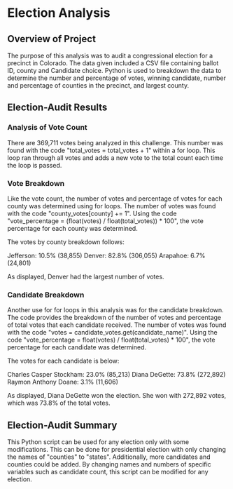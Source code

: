 # Election Analysis

## Overview of Project

The purpose of this analysis was to audit a congressional election for a precinct in Colorado. The data given included a CSV file containing ballot ID, county and Candidate choice. Python is used to breakdown the data to determine the number and percentage of votes, winning candidate, number and percentage of counties in the precinct, and largest county.

## Election-Audit Results

### Analysis of Vote Count

There are 369,711 votes being analyzed in this challenge. This number was found with the code "total_votes = total_votes + 1" within a for loop. This loop ran through all votes and adds a new vote to the total count each time the loop is passed.

### Vote Breakdown

Like the vote count, the number of votes and percentage of votes for each county was determined using for loops. The number of votes was found with the code "county_votes[county] += 1". Using the code "vote_percentage = (float(votes) / float(total_votes)) * 100", the vote percentage for each county was determined.

The votes by county breakdown follows:

Jefferson: 10.5% (38,855)
Denver: 82.8% (306,055)
Arapahoe: 6.7% (24,801)

As displayed, Denver had the largest number of votes.

### Candidate Breakdown

Another use for for loops in this analysis was for the candidate breakdown. The code provides the breakdown of the number of votes and percentage of total votes that each candidate received. The number of votes was found with the code "votes = candidate_votes.get(candidate_name)". Using the code "vote_percentage = float(votes) / float(total_votes) * 100", the vote percentage for each candidate was determined.

The votes for each candidate is below:

Charles Casper Stockham: 23.0% (85,213)
Diana DeGette: 73.8% (272,892)
Raymon Anthony Doane: 3.1% (11,606)

As displayed, Diana DeGette won the election. She won with 272,892 votes, which was 73.8% of the total votes. 

## Election-Audit Summary

This Python script can be used for any election only with some modifications. This can be done for presidential election with only changing the names of "counties" to "states". Additionally, more candidates and counties could be added. By changing names and numbers of specific variables such as candidate count, this script can be modified for any election. 
